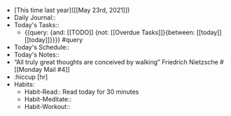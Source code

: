 - [This time last year]([[May 23rd, 2021]])
- Daily Journal::
- Today's Tasks::
    - {{query: {and: [[TODO]] {not: [[Overdue Tasks]]}{between: [[today]] [[today]]}}}} #query
- Today's Schedule::
- Today's Notes::
- “All truly great thoughts are conceived by walking” Friedrich Nietzsche #[[Monday Mail #4]]
- :hiccup [hr]
- Habits:
    - Habit-Read:: Read today for 30 minutes
    - Habit-Meditate::
    - Habit-Workout::
